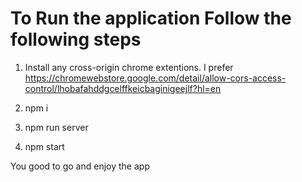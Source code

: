 # To Run the application Follow the following steps

1. Install any cross-origin chrome extentions. I prefer https://chromewebstore.google.com/detail/allow-cors-access-control/lhobafahddgcelffkeicbaginigeejlf?hl=en

2. npm i
3. npm run server
4. npm start

You good to go and enjoy the app
